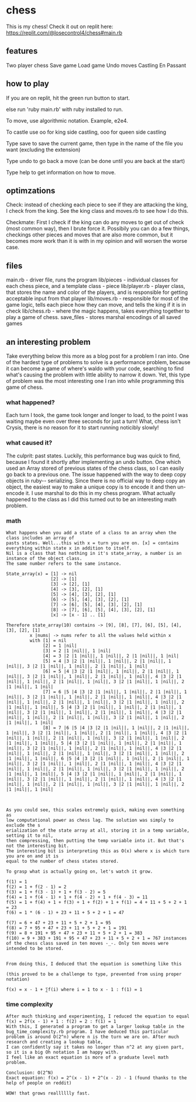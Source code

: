 # chess

This is my chess! Check it out on replit here: https://replit.com/@losecontrol4/chess#main.rb

## features

Two player chess
Save game
Load game
Undo moves
Castling
En Passant

## how to play

If you are on replit, hit the green run button to start.

else run 'ruby main.rb' with ruby installed to run.

To move, use algorithmic notation. Example, e2e4.

To castle use oo for king side castling, ooo for queen side castling

Type save to save the current game, then type in the name of the file you want (excluding the extension)

Type undo to go back a move (can be done until you are back at the start)

Type help to get information on how to move.

## optimzations

Check:
instead of checking each piece to see if they are attacking the king, I check from the king. See the king class
and moves.rb to see how I do this.

Checkmate:
First I check if the king can do any moves to get out of check (most common way), then I brute force it.
Possibily you can do a few things, checkings other pieces and moves that are also more common, but it becomes more work than it is with in my opinion and will worsen the worse case.

## files

main.rb - driver file, runs the program
lib/pieces - individual classes for each chess piece, and a template class - piece
lib/player.rb - player class, that stores the name and color of the players, and is responsible for getting acceptable input from that player
lib/moves.rb - responsible for most of the game logic, tells each piece how they can move, and tells the king if it is in check
lib/chess.rb - where the magic happens, takes everything together to play a game of chess.
save_files - stores marshal encodings of all saved games

## an interesting problem

Take everything below this more as a blog post for a problem I ran into. One of the hardest type of problems to solve is a performance problem, because it can become a game of where's waldo with your code, searching to find what's causing the problem with little ability to narrow it down. Yet, this type of problem was the most interesting one I ran into while programming this
game of chess.

### what happened?

Each turn I took, the game took longer and longer to load, to the point I was waiting maybe even over three seconds for just a turn! What, chess isn't Crysis, there is no reason for it to start running noticibly slowly!

### what caused it?

The culprit: past states. Luckily, this performance bug was quick to find, because I found it shortly after implementing an undo button. One which used an Array stored of previous states of the chess class, so I can easily go back to a previous one. The issue happened with the way to deep copy objects in ruby-- serializing. Since there is no official way to deep copy an object, the easiest way to make a unique copy is to encode it and then un-encode it. I use marshal to do this in my chess program. What actually happened to the class as I did this turned out to be an interesting math problem.

### math

    What happens when you add a state of a class to an array when the class includes an array of
    pasts states. Well...this with x = turn you are on. [x] = contains everything within state x in addition to itself.
    Nil is a class that has nothing in it's state_array, a number is an instance of the object class.
    The same number refers to the same instance.

    State_array(x) = [1] -> nil
                     [2] -> [1]
                     [3] -> [2], [1]
                     [4] -> [3], [2], [1]
                     [5] -> [4], [3], [2], [1]
                     [6] -> [5], [4], [3], [2], [1]
                     [7] -> [6], [5], [4], [3], [2], [1]
                     [8] -> [7], [6], [5], [4], [3], [2], [1]
                     [x] -> [x - 1] .. [1]

    Therefore state_array(10) contains -> [9], [8], [7], [6], [5], [4], [3], [2], [1]
             x |nums| -> nums refer to all the values held within x
             with [1] = nil
                  [2] = 1 |nil|
                  [3] = 2 |1 |nil||, 1 |nil|
                  [4] = 3 |2 |1 |nil||, 1 |nil||, 2 |1 |nil||, 1 |nil|
                  [5] = 4 |3 |2 |1 |nil||, 1 |nil||, 2 |1 |nil||, 1 |nil||, 3 |2 |1 |nil||, 1 |nil||, 2 |1 |nil||, 1 |nil|
                  [6] = 5 |4 |3 |2 |1 |nil||, 1 |nil||, 2 |1 |nil||, 1 |nil||, 3 |2 |1 |nil||, 1 |nil||, 2 |1 |nil||, 1 |nil||, 4 |3 |2 |1 |nil||, 1 |nil||, 2 |1 |nil||, 1 |nil||, 3 |2 |1 |nil||, 1 |nil||, 2 |1 |nil||, 1 |nil|
                  [7] = 6 |5 |4 |3 |2 |1 |nil||, 1 |nil||, 2 |1 |nil||, 1 |nil||, 3 |2 |1 |nil||, 1 |nil||, 2 |1 |nil||, 1 |nil||, 4 |3 |2 |1 |nil||, 1 |nil||, 2 |1 |nil||, 1 |nil||, 3 |2 |1 |nil||, 1 |nil||, 2 |1 |nil||, 1 |nil||, 5 |4 |3 |2 |1 |nil||, 1 |nil||, 2 |1 |nil||, 1 |nil||, 3 |2 |1 |nil||, 1 |nil||, 2 |1 |nil||, 1 |nil||, 4 |3 |2 |1 |nil||, 1 |nil||, 2 |1 |nil||, 1 |nil||, 3 |2 |1 |nil||, 1 |nil||, 2 |1 |nil||, 1 |nil|
                  [8] = 7 |6 |5 |4 |3 |2 |1 |nil||, 1 |nil||, 2 |1 |nil||, 1 |nil||, 3 |2 |1 |nil||, 1 |nil||, 2 |1 |nil||, 1 |nil||, 4 |3 |2 |1 |nil||, 1 |nil||, 2 |1 |nil||, 1 |nil||, 3 |2 |1 |nil||, 1 |nil||, 2 |1 |nil||, 1 |nil||, 5 |4 |3 |2 |1 |nil||, 1 |nil||, 2 |1 |nil||, 1 |nil||, 3 |2 |1 |nil||, 1 |nil||, 2 |1 |nil||, 1 |nil||, 4 |3 |2 |1 |nil||, 1 |nil||, 2 |1 |nil||, 1 |nil||, 3 |2 |1 |nil||, 1 |nil||, 2 |1 |nil||, 1 |nil||, 6 |5 |4 |3 |2 |1 |nil||, 1 |nil||, 2 |1 |nil||, 1 |nil||, 3 |2 |1 |nil||, 1 |nil||, 2 |1 |nil||, 1 |nil||, 4 |3 |2 |1 |nil||, 1 |nil||, 2 |1 |nil||, 1 |nil||, 3 |2 |1 |nil||, 1 |nil||, 2 |1 |nil||, 1 |nil||, 5 |4 |3 |2 |1 |nil||, 1 |nil||, 2 |1 |nil||, 1 |nil||, 3 |2 |1 |nil||, 1 |nil||, 2 |1 |nil||, 1 |nil||, 4 |3 |2 |1 |nil||, 1 |nil||, 2 |1 |nil||, 1 |nil||, 3 |2 |1 |nil||, 1 |nil||, 2 |1 |nil||, 1 |nil|



    As you could see, this scales extremely quick, making even something as
    low computational power as chess lag. The solution was simply to exclude the s
    erialization of the state array at all, storing it in a temp variable, setting it to nil,
    then compressing, then putting the temp variable into it. But that's not the interesting bit.
    The interesting bit is interpreting this as O(x) where x is which turn you are on and it is
    equal to the number of chess states stored.

    To grasp what is actually going on, let's watch it grow.

    f(1) = 1
    f(2) = 1 + f(2 - 1) = 2
    f(3) = 1 + f(3 - 1) + 1 + f(3 - 2) = 5
    f(4) = 1 + f(4 - 1) + 1 + f(4 - 2) + 1 + f(4 - 3) = 11
    f(5) = 1 + f(4) + 1 + f(3) + 1 + f(2) + 1 + f(1) = 4 + 11 + 5 + 2 + 1 = 23
    f(6) = 1 * (6 - 1) + 23 + 11 + 5 + 2 + 1 = 47

    f(7) = 6 + 47 + 23 + 11 + 5 + 2 + 1 = 95
    f(8) = 7 + 95 + 47 + 23 + 11 + 5 + 2 + 1 = 191
    f(9) = 8 + 191 + 95 + 47 + 23 + 11 + 5 + 2 + 1 = 383
    f(10) = 9 + 383 + 191 + 95 + 47 + 23 + 11 + 5 + 2 + 1 = 767 instances of the chess class saved in ten moves -_-. Only ten moves were intended to be stored.


    From doing this, I deduced that the equation is something like this

    (this proved to be a challenge to type, prevented from using proper notation)

    f(x) = x - 1 + ∑f(i) where i = 1 to x - 1 : f(1) = 1

### time complexity

    After much thinking and experimenting, I reduced the equation to equal f(x) = 2f(x - 1) + 1 : f(2) = 2 : f(1) = 1
    With this, I generated a program to get a larger lookup table in the bug_time_complexity.rb program. I have deduced this particular
    problem is around O(2^n) where n is the turn we are on. After much research and creating a lookup table,
    I can confidently say it takes no longer than n^2 at any given part, so it is a big Oh notation I am happy with.
    I feel like an exact equation is more of a graduate level math problem.

    Conclusion: O(2^N)
    Exact equation: f(x) = 2^(x - 1) + 2^(x - 2) - 1 (found thanks to the help of people on reddit)

    WOW! that grows realllllly fast.
